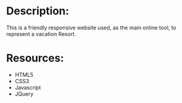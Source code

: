 # Description: 
This is a friendly responsive website used, as the main online tool, to represent a vacation Resort.

# Resources: 
- HTML5
- CSS3
- Javascript
- JQuery

